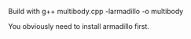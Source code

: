 Build with g++ multibody.cpp -larmadillo -o multibody


You obviously need to install armadillo first.
